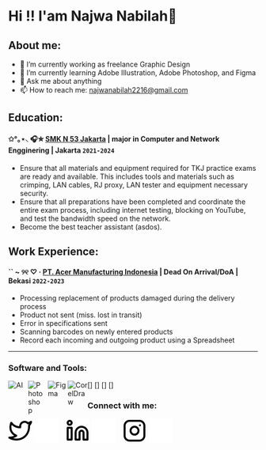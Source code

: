 # Hi !! I'am Najwa Nabilah👋
## About me:
- 🚀 I’m currently working as freelance Graphic Design
- 🌱 I’m currently learning Adobe Illustration, Adobe Photoshop, and Figma
- 💬 Ask me about anything
- 📫 How to reach me: najwanabilah2216@gmail.com

## Education:

#### ✩°｡⋆⸜ 🎧✮ [SMK N 53 Jakarta](https://www.smkn53jkt.sch.id) | major in Computer and Network Engginering | Jakarta `2021-2024`
   - Ensure that all materials and equipment required for TKJ practice exams are ready and available. This includes tools and materials such as crimping, LAN cables, RJ proxy, LAN tester and equipment necessary security.
   - Ensure that all preparations have been completed and coordinate the entire exam process, including internet testing, blocking on YouTube, and test the bandwidth speed on the network.
   - Become the best teacher assistant (asdos).
 
## Work Experience:
#### `` ~ ୨୧ ♡ · [PT. Acer Manufacturing Indonesia](https://www.acer.com/id-id) | Dead On Arrival/DoA | Bekasi `2022-2023`
   - Processing replacement of products damaged during the delivery process
   - Product not sent (miss. lost in transit)
   - Error in specifications sent
   - Scanning barcodes on newly entered products
   - Record each incoming and outgoing product using a Spreadsheet
---

### Software and Tools:

[<img align="left" alt="AI" width="30px" src="https://www.dolphincomputer.co.in/wp-content/uploads/2020/09/ai.jpg" style="padding-right:10px;" />]
[<img align="left" alt="Photoshop" width="30px" src="https://upload.wikimedia.org/wikipedia/commons/thumb/a/af/Adobe_Photoshop_CC_icon.svg/1200px-Adobe_Photoshop_CC_icon.svg.png" style="padding-right:10px;" />]
[<img align="left" alt="Figma" width="40px" src="https://logowik.com/content/uploads/images/figma.jpg" style="padding-right:0px;" />]
[<img align="left" alt="CorelDraw" width="40px" src="https://images.seeklogo.com/logo-png/24/1/coreldraw-x7-logo-png_seeklogo-248595.png" style="padding-right:0px;" />]

### Connect with me:

[![website](./img/twitter-light.svg)](https://twitter.com/aquawaesthetic)
[![website](./img/twitter-dark.svg)](https://twitter.com/aquawaesthetic)
&nbsp;&nbsp;
[![website](./img/linkedin-light.svg)](https://www.linkedin.com/in/nwnbllh)
[![website](./img/linkedin-dark.svg)](https://www.linkedin.com/in/nwnbllh)
&nbsp;&nbsp;
[![website](./img/instagram-light.svg)](https://instagram.com/nwnbllh)
[![website](./img/instagram-dark.svg)](https://instagram.com/nwnbllh)



[webdev]: https://github.com/vincentwidyan/vincentwidyan
